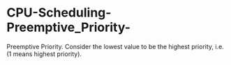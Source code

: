 # CPU-Scheduling-Preemptive_Priority-
Preemptive Priority. Consider the lowest value to be the highest priority, i.e. (1 means highest priority).
